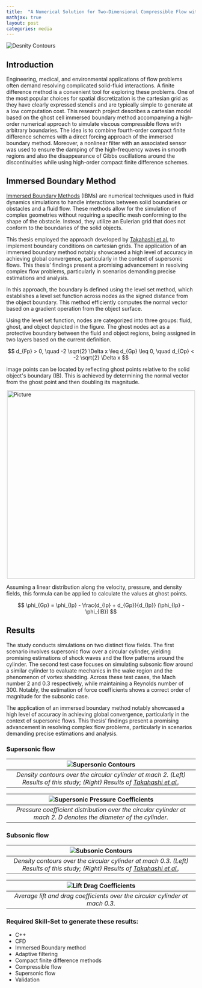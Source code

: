 ```yaml
---
title:  "A Numerical Solution for Two-Dimensional Compressible Flow with a High-order Compact Finite Difference Scheme using Immersed Boundary method"
mathjax: true
layout: post
categories: media
---
```


![Desnity Contours](/images/ibm_contours_top.png)


## Introduction

Engineering, medical, and environmental applications of flow problems often demand resolving complicated solid-fluid interactions. A finite difference method is a convenient tool for exploring these problems. One of the most popular choices for spatial discretization is the cartesian grid as they have clearly expressed stencils and are typically simple to generate at a low computation cost. This research project describes a cartesian model based on the ghost cell immersed boundary method accompanying a high-order numerical approach to simulate viscous compressible flows with arbitrary boundaries. The idea is to combine fourth-order compact finite difference schemes with a direct forcing approach of the immersed boundary method. Moreover, a nonlinear filter with an associated sensor was used to ensure the damping of the high-frequency waves in smooth regions and also the disappearance of Gibbs oscillations around the discontinuities while using high-order compact finite difference schemes.

## Immersed Boundary Method

[Immersed Boundary Methods](https://en.wikipedia.org/wiki/Immersed_boundary_method) (IBMs) are numerical techniques used in fluid dynamics simulations to handle interactions between solid boundaries or obstacles and a fluid flow. These methods allow for the simulation of complex geometries without requiring a specific mesh conforming to the shape of the obstacle. Instead, they utilize an Eulerian grid that does not conform to the boundaries of the solid objects.

This thesis employed the approach developed by [Takahashi et al.](https://doi.org/10.1155/2014/252478) to implement boundary conditions on cartesian grids. The application of an immersed boundary method notably showcased a high level of accuracy in achieving global convergence, particularly in the context of supersonic flows. This thesis’ findings present a promising advancement in resolving complex flow problems, particularly in scenarios demanding precise estimations and analysis.

In this approach, the boundary is defined using the level set method, which establishes a level set function across nodes as the signed distance from the object boundary. This method efficiently computes the normal vector based on a gradient operation from the object surface. 

Using the level set function, nodes are categorized into three groups: fluid, ghost, and object depicted in the figure. The ghost nodes act as a protective boundary between the fluid and object regions, being assigned in two layers based on the current definition.

$$ d_{Fp} > 0, \quad  -2 \sqrt{2} \Delta x \leq d_{Gp} \leq 0, \quad d_{Op} < -2 \sqrt{2} \Delta x $$

image points can be located by reflecting ghost points relative to the solid object's boundary (IB). This is achieved by determining the normal vector from the ghost point and then doubling its magnitude.

<img src="/images/ibm_ibm.jpg" alt="Picture" width="500" style="display: block; margin: 0 auto" />

Assuming a linear distribution along the velocity, pressure, and density fields, this formula can be applied to calculate the values at ghost points.

$$ \phi_{Gp} = \phi_{Ip} - \frac{d_{Ip} + d_{Gp}}{d_{Ip}} (\phi_{Ip} - \phi_{IB}) $$


## Results

The study conducts simulations on two distinct flow fields. The first scenario involves supersonic flow over a circular cylinder, yielding promising estimations of shock waves and the flow patterns around the cylinder. The second test case focuses on simulating subsonic flow around a similar cylinder to evaluate mechanics in the wake region and the phenomenon of vortex shedding. Across these test cases, the Mach number 2 and 0.3 respectively, while maintaining a Reynolds number of 300. Notably, the estimation of force coefficients shows a correct order of magnitude for the subsonic case.

The application of an immersed boundary method notably showcased a high level of accuracy in achieving global convergence, particularly in the context of supersonic flows. This thesis’ findings present a promising advancement in resolving complex flow problems, particularly in scenarios demanding precise estimations and analysis.

### Supersonic flow

| ![Supersonic Contours](/images/ibm_supcontcompare.png) |
|:--:|
| *Density contours over the circular cylinder at mach 2. (Left) Results of this study; (Right) Results of [Takahashi et al.](https://www.hindawi.com/journals/jam/2014/252478/).* |

| ![Supersonic Pressure Coefficients](/images/ibm_pressurecoeffscomp.png) |
|:--:|
| *Pressure coefficient distribution over the circular cylinder at mach 2. D denotes the diameter of the cylinder.* |

### Subsonic flow

| ![Subsonic Contours](/images/ibm_subcontcomp.png) |
|:--:|
| *Density contours over the circular cylinder at mach 0.3. (Left) Results of this study; (Right) Results of [Takahashi et al.](https://www.hindawi.com/journals/jam/2014/252478/).* |

| ![Lift Drag Coefficients](/images/ibm_liftdrag.jpg) |
|:--:|
| *Average lift and drag coefficients over the circular cylinder at mach 0.3.* |


### Required Skill-Set to generate these results:

- C++
- CFD
- Immersed Boundary method
- Adaptive filtering
- Compact finite difference methods
- Compressible flow
- Supersonic flow
- Validation